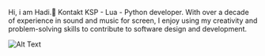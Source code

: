Hi, i am Hadi.:wave:
Kontakt KSP - Lua - Python developer.
With over a decade of experience in sound and music for screen, I enjoy using my creativity and problem-solving skills to contribute to software design and development.

![Alt Text](https://media.giphy.com/media/lJNoBCvQYp7nq/giphy.gif)
